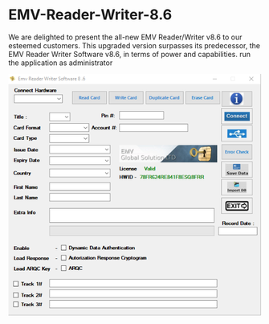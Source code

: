 # EMV-Reader-Writer-8.6
We are delighted to present the all-new EMV Reader/Writer v8.6 to our esteemed customers. This upgraded version surpasses its predecessor, the EMV Reader Writer Software v8.6, in terms of power and capabilities.
run the application as administrator

![Emv Reader Writer 8.6](https://github.com/dogecoin0809/EMV-Reader-Writer-v8.6/blob/main/emv86.png)
